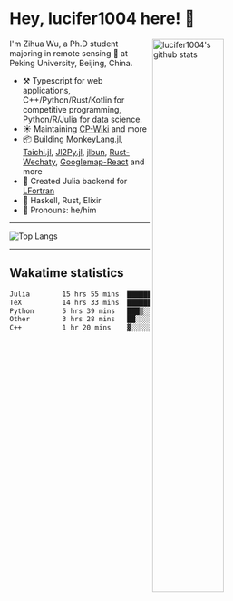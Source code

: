 # Hey, lucifer1004 here! :wave:

<img width="50%" align="right" alt="lucifer1004's github stats" src="https://github-readme-stats.vercel.app/api?username=lucifer1004&show_icons=true">

I'm Zihua Wu, a Ph.D student majoring in remote sensing :satellite: at Peking University, Beijing, China.

- :hammer_and_pick: Typescript for web applications, C++/Python/Rust/Kotlin for competitive programming, Python/R/Julia for data science.
- :sunny: Maintaining [CP-Wiki](https://cp-wiki.vercel.app) and more 
- :package: Building [MonkeyLang.jl](https://github.com/lucifer1004/MonkeyLang.jl), [Taichi.jl](https://github.com/lucifer1004/Taichi.jl), [Jl2Py.jl](https://github.com/lucifer1004/Jl2Py.jl), [jlbun](https://github.com/lucifer1004/jlbun), [Rust-Wechaty](https://github.com/wechaty/rust-wechaty), [Googlemap-React](https://github.com/googlemap-react/googlemap-react) and more
- :sparkler: Created Julia backend for [LFortran](https://github.com/lfortran/lfortran)
- :seedling: Haskell, Rust, Elixir
- :man: Pronouns: he/him

---

![Top Langs](https://github-readme-stats.vercel.app/api/top-langs/?username=lucifer1004&layout=compact)

---

## Wakatime statistics

<!--START_SECTION:waka-->

```txt
Julia        15 hrs 55 mins  █████████▒░░░░░░░░░░░░░░░   37.35 %
TeX          14 hrs 33 mins  ████████▓░░░░░░░░░░░░░░░░   34.13 %
Python       5 hrs 39 mins   ███▒░░░░░░░░░░░░░░░░░░░░░   13.29 %
Other        3 hrs 28 mins   ██░░░░░░░░░░░░░░░░░░░░░░░   08.16 %
C++          1 hr 20 mins    ▓░░░░░░░░░░░░░░░░░░░░░░░░   03.15 %
```

<!--END_SECTION:waka-->
